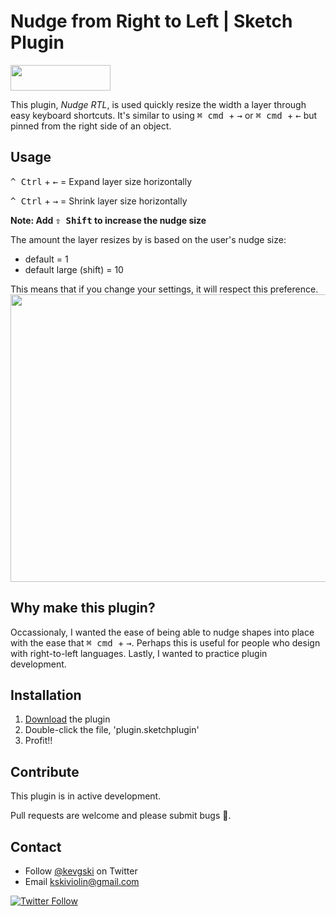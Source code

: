 # Nudge from Right to Left | Sketch Plugin

<a href="https://www.sketchapp.com">
  <img width="160" height="41" src="assests/sketch-badge.png" >
</a>

This plugin, _Nudge RTL_, is used quickly resize the width a layer through easy keyboard shortcuts. It's similar to using <kbd>⌘ cmd </kbd> + <kbd>→</kbd> or <kbd>⌘ cmd </kbd> + <kbd>←</kbd> but pinned from the right side of an object.

## Usage

<kbd>^ Ctrl</kbd> + <kbd>←</kbd> = Expand layer size horizontally

<kbd>^ Ctrl</kbd> + <kbd>→</kbd> = Shrink layer size horizontally

**Note: Add <kbd>⇧ Shift</kbd> to increase the nudge size**

The amount the layer resizes by is based on the user's nudge size:

- default = 1
- default large (shift) = 10

This means that if you change your settings, it will respect this preference.
<a href="https://sketchapp.com/docs/preferences/canvas/#nudge-distance">
  <img width="616" height="460" src="assests/sketch-badge.png" >
</a>

## Why make this plugin?

Occassionaly, I wanted the ease of being able to nudge shapes into place with the ease that <kbd>⌘ cmd </kbd> + <kbd>→</kbd>. Perhaps this is useful for people who design with right-to-left languages. Lastly, I wanted to practice plugin development.

## Installation

1. [Download](https://github.com/KevinGutowski/NudgeRTL/releases/download/v0.0.2/plugin.sketchplugin.zip) the plugin
2. Double-click the file, 'plugin.sketchplugin'
3. Profit!!

## Contribute

This plugin is in active development.

Pull requests are welcome and please submit bugs 🐛.

## Contact

* Follow [@kevgski](https://twitter.com/kevgski) on Twitter
* Email <kskiviolin@gmail.com>

[![Twitter Follow](https://img.shields.io/twitter/follow/kevgski.svg?style=social&label=Follow)]()


